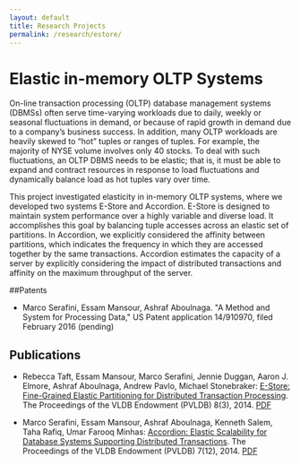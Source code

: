 ```yaml
---
layout: default
title: Research Projects
permalink: /research/estore/
---
```


# Elastic in-memory OLTP Systems

On-line transaction processing (OLTP) database management systems
(DBMSs) often serve time-varying workloads due to daily,
weekly or seasonal fluctuations in demand, or because of rapid
growth in demand due to a company’s business success. In addition,
many OLTP workloads are heavily skewed to “hot” tuples
or ranges of tuples. For example, the majority of NYSE volume
involves only 40 stocks. To deal with such fluctuations, an OLTP
DBMS needs to be elastic; that is, it must be able to expand and
contract resources in response to load fluctuations and dynamically
balance load as hot tuples vary over time. 

This project investigated elasticity in in-memory OLTP systems, where we developed two systems
E-Store and Accordion. E-Store is designed to maintain system performance over a highly
variable and diverse load. It accomplishes this goal by balancing
tuple accesses across an elastic set of partitions. In Accordion, we explicitly considered the affinity between partitions, which indicates the frequency in which they
are accessed together by the same transactions. Accordion estimates
the capacity of a server by explicitly considering the impact
of distributed transactions and affinity on the maximum throughput
of the server.



##Patents

- Marco Serafini, Essam Mansour, Ashraf Aboulnaga. "A Method and System for Processing Data," US Patent application 14/910970, filed February 2016 (pending)


## Publications

- Rebecca Taft, Essam Mansour, Marco Serafini, Jennie Duggan, Aaron J. Elmore, Ashraf Aboulnaga, Andrew Pavlo, Michael Stonebraker: [E-Store: Fine-Grained Elastic Partitioning for Distributed Transaction Processing](http://dl.acm.org/citation.cfm?id=2735514&CFID=605881404&CFTOKEN=68506341). The Proceedings of the VLDB Endowment (PVLDB) 8(3), 2014. [PDF](/publications/paper/vldb15-estore-essam.pdf)

- Marco Serafini, Essam Mansour, Ashraf Aboulnaga, Kenneth Salem, Taha Rafiq, Umar Farooq Minhas: [Accordion: Elastic Scalability for Database Systems Supporting Distributed Transactions](http://dl.acm.org/citation.cfm?id=2732979&CFID=605881404&CFTOKEN=68506341). The Proceedings of the VLDB Endowment (PVLDB) 7(12), 2014. [PDF](/publications/paper/vldb14-Accordion-essam.pdf)